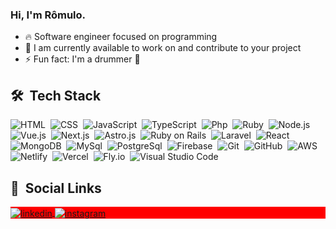 ### Hi, I'm Rômulo.

- 🔥 Software engineer focused on programming
- 🔭 I am currently available to work on and contribute to your project
- ⚡ Fun fact: I'm a drummer 🥁

## 🛠 &nbsp;Tech Stack

![HTML](https://img.shields.io/badge/-HTML-05122A?style=flat&logo=HTML5)&nbsp;
![CSS](https://img.shields.io/badge/-CSS-05122A?style=flat&logo=CSS3&logoColor=1572B6)&nbsp;
![JavaScript](https://img.shields.io/badge/-JavaScript-05122A?style=flat&logo=javascript)&nbsp;
![TypeScript](https://img.shields.io/badge/-TypeScript-05122A?style=flat&logo=typescript)&nbsp;
![Php](https://img.shields.io/badge/-Php-05122A?style=flat&logo=php)&nbsp;
![Ruby](https://img.shields.io/badge/-Ruby-05122A?style=flat&logo=ruby)&nbsp;
![Node.js](https://img.shields.io/badge/-Node.js-05122A?style=flat&logo=node.js)&nbsp;
![Vue.js](https://img.shields.io/badge/-Vue.js-05122A?style=flat&logo=vue.js)&nbsp;
![Next.js](https://img.shields.io/badge/-Next.js-05122A?style=flat&logo=next.js)&nbsp;
![Astro.js](https://img.shields.io/badge/-Astro.js-05122A?style=flat&logo=astro)&nbsp;
![Ruby on Rails](https://img.shields.io/badge/Ruby_on_Rails-05122A?style=flat&logo=ruby-on-rails&logoColor=white)&nbsp;
![Laravel](https://img.shields.io/badge/-Laravel-05122A?style=flat&logo=laravel)&nbsp;
![React](https://img.shields.io/badge/-React-05122A?style=flat&logo=react)&nbsp;
![MongoDB](https://img.shields.io/badge/-Mongodb-05122A?style=flat&logo=mongodb)&nbsp;
![MySql](https://img.shields.io/badge/-MySql-05122A?style=flat&logo=mysql)&nbsp;
![PostgreSql](https://img.shields.io/badge/PostgreSQL-05122A?style=flat&logo=postgresql&logoColor=white)&nbsp;
![Firebase](https://img.shields.io/badge/-Firebase-05122A?style=flat&logo=firebase)&nbsp;
![Git](https://img.shields.io/badge/-Git-05122A?style=flat&logo=git)&nbsp;
![GitHub](https://img.shields.io/badge/-GitHub-05122A?style=flat&logo=github)&nbsp;
![AWS](https://img.shields.io/badge/Amazon_AWS-05122A?style=flat&logo=amazon-aws&logoColor=white)&nbsp;
![Netlify](https://img.shields.io/badge/Netlify-05122A?style=flat&logo=netlify&logoColor=white)&nbsp;
![Vercel](https://img.shields.io/badge/Vercel-05122A?style=flat&logo=vercel&logoColor=white)&nbsp;
![Fly.io](https://img.shields.io/badge/-Fly.io-05122A?style=flat&logo=fly.io)&nbsp;
![Visual Studio Code](https://img.shields.io/badge/-Visual%20Studio%20Code-05122A?style=flat&logo=visual-studio-code&logoColor=007ACC)&nbsp;


##  🧑 &nbsp;Social Links

<p align="left" style="background:red">
  
<a href="https://www.linkedin.com/in/roliveira94/" target="_blank">
  <img align="center" src="https://img.shields.io/badge/-roliveira94-05122A?style=flat&logo=linkedin" alt="linkedin"/>
</a>
<a href="https://www.instagram.com/romuloffall/" target="_blank">
 <img align="center" src="https://img.shields.io/badge/-romuloffall-05122A?style=flat&logo=instagram" alt="instagram"/>
</a>
</p>
